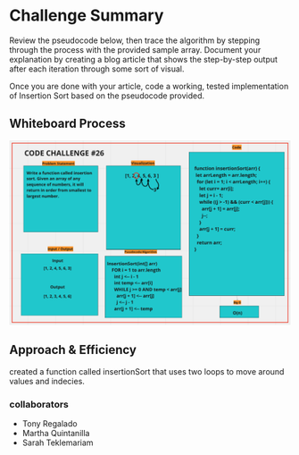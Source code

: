 # Challenge Summary

Review the pseudocode below, then trace the algorithm by stepping through the process with the provided sample array. Document your explanation by creating a blog article that shows the step-by-step output after each iteration through some sort of visual.

Once you are done with your article, code a working, tested implementation of Insertion Sort based on the pseudocode provided.

## Whiteboard Process

![Whiteboard](../Images/codeChallend26.png)

## Approach & Efficiency

created a function called insertionSort that uses two loops to move around values and indecies.

### collaborators

- Tony Regalado
- Martha Quintanilla
- Sarah Teklemariam
